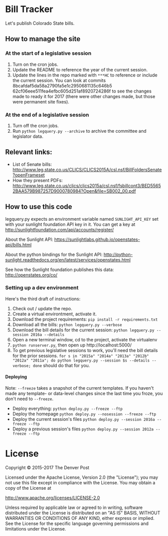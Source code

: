# Bill Tracker
Let's publish Colorado State bills.

## How to manage the site

### At the start of a legislative session
1. Turn on the cron jobs.
2. Update the README to reference the year of the current session.
3. Update the lines in the repo marked with `***HC` to reference or include the current session. You can look at commits 8bcafdaf5da58a2790fa5e1c2950681135c646b5 62cf06eee511fea4efbc605d251af8920724286f to see the changes made to ready it for 2017 (there were other changes made, but those were permanent site fixes).

### At the end of a legislative session
1. Turn off the cron jobs.
2. Run `python legquery.py --archive` to archive the committee and legislator data.

## Relevant links:
- List of Senate bills: http://www.leg.state.co.us/CLICS/CLICS2015A/csl.nsf/BillFoldersSenate?openFrameset
- How they present PDFs: http://www.leg.state.co.us/clics/clics2015a/csl.nsf/fsbillcont3/BED55652BAA579B987257D9000780984?Open&file=SB002_00.pdf

## How to use this code
legquery.py expects an environment variable named `SUNLIGHT_API_KEY` set with your sunlight foundation API key in it. You can get a key at http://sunlightfoundation.com/api/accounts/register/

About the Sunlight API: https://sunlightlabs.github.io/openstates-api/bills.html

About the python bindings for the Sunlight API: http://python-sunlight.readthedocs.org/en/latest/services/openstates.html

See how the Sunlight foundation publishes this data: http://openstates.org/co/

### Setting up a dev environment
Here's the third draft of instructions:

1. Check out / update the repo.
2. Create a virtual environtment, activate it.
3. Download the project requirements: `pip install -r requirements.txt`
4. Download all the bills: `python legquery.py --verbose`
5. Download the bill details for the current session: `python legquery.py --session 2016a --details`
6. Open a new terminal window, cd to the project, activate the virtualenv
7. `python runserver.py`, then open up http://localhost:5000/
8. To get previous legislative sessions to work, you'll need the bill details for the prior sessions. `for s in "2015a" "2014a" "2013a" "2012b" "2012a" "2011a"; do python legquery.py --session $s --details --verbose; done` should do that for you.

#### Deploying

Note: `--freeze` takes a snapshot of the current templates. If you haven't made any template- or data-level changes since the last time you froze, you don't need to `--freeze`.

* Deploy everything: `python deploy.py --freeze --ftp`
* Deploy the homepage `python deploy.py --nosession --freeze --ftp`
* Deploy the current session's files `python deploy.py --session 2016a --freeze --ftp`
* Deploy a previous session's files `python deploy.py --session 2012a --freeze --ftp`

# License
Copyright © 2015-2017 The Denver Post

Licensed under the Apache License, Version 2.0 (the "License"); you may not use
this file except in compliance with the License. You may obtain a copy of the
License at

http://www.apache.org/licenses/LICENSE-2.0

Unless required by applicable law or agreed to in writing, software distributed
under the License is distributed on an "AS IS" BASIS, WITHOUT WARRANTIES OR
CONDITIONS OF ANY KIND, either express or implied. See the License for the
specific language governing permissions and limitations under the License.
